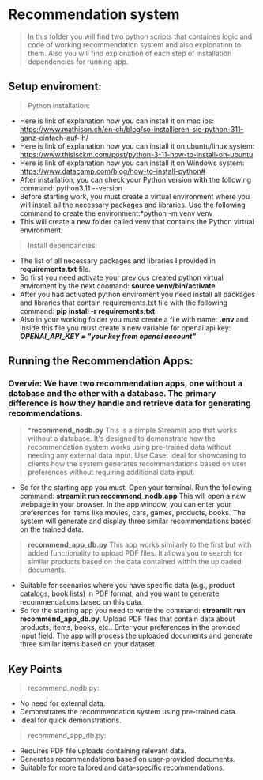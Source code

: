 # Recommendation system

> In this folder you will find two python scripts that containes logic and code of working recommendation system and also explonation to them. Also you will find explonation of each step of installation dependencies for running app.
## Setup enviroment:

> Python installation:
- Here is link of explanation how you can install it on mac ios: https://www.mathison.ch/en-ch/blog/so-installieren-sie-python-311-ganz-einfach-auf-ih/
- Here is link of explanation how you can install it on ubuntu/linux system: https://www.thisisckm.com/post/python-3-11-how-to-install-on-ubuntu
- Here is link of explanation how you can install it on Windows system: https://www.datacamp.com/blog/how-to-install-python#
- After installation, you can check your Python version with the following command: python3.11 --version
- Before starting work, you must create a virtual environment where you will install all the necessary packages and libraries. Use the following command to create the environment:*python -m venv venv
- This will create a new folder called venv that contains the Python virtual environment.
> Install dependancies:
- The list of all necessary packages and libraries I provided in **requirements.txt** file.
- So first you need activate your previous created python virtual enviroment by the next coomand: **source venv/bin/activate**
- After you had activated python enviroment you need install all packages and libraries that contain requirements.txt file with the following command: **pip install -r requirements.txt**
- Also in your working folder you must create a file with name: **.env** and inside this file you must create a new variable for openai api key: ***OPENAI_API_KEY = "your key from openai account"***
## Running the Recommendation Apps:

### Overvie: We have two recommendation apps, one without a database and the other with a database. The primary difference is how they handle and retrieve data for generating recommendations.
> ***recommend_nodb.py** This is a simple Streamlit app that works without a database. It's designed to demonstrate how the recommendation system works using pre-trained data without needing any external data input. Use Case: Ideal for showcasing to clients how the system generates recommendations based on user preferences without requiring additional data input.
- So for the starting app you must: Open your terminal. Run the following command: **streamlit run recommend_nodb.app** This will open a new webpage in your browser. In the app window, you can enter your preferences for items like movies, cars, games, products, books. The system will generate and display three similar recommendations based on the trained data.

>**recommend_app_db.py** This app works similarly to the first but with added functionality to upload PDF files. It allows you to search for similar products based on the data contained within the uploaded documents.
- Suitable for scenarios where you have specific data (e.g., product catalogs, book lists) in PDF format, and you want to generate recommendations based on this data.
- So for the starting app you need to write the command: **streamlit run recommend_app_db.py**. Upload PDF files that contain data about products, items, books, etc.. Enter your preferences in the provided input field. The app will process the uploaded documents and generate three similar items based on your dataset.

## Key Points
> recommend_nodb.py:

- No need for external data.
- Demonstrates the recommendation system using pre-trained data.
- Ideal for quick demonstrations.

> recommend_app_db.py:

- Requires PDF file uploads containing relevant data.
- Generates recommendations based on user-provided documents.
- Suitable for more tailored and data-specific recommendations.